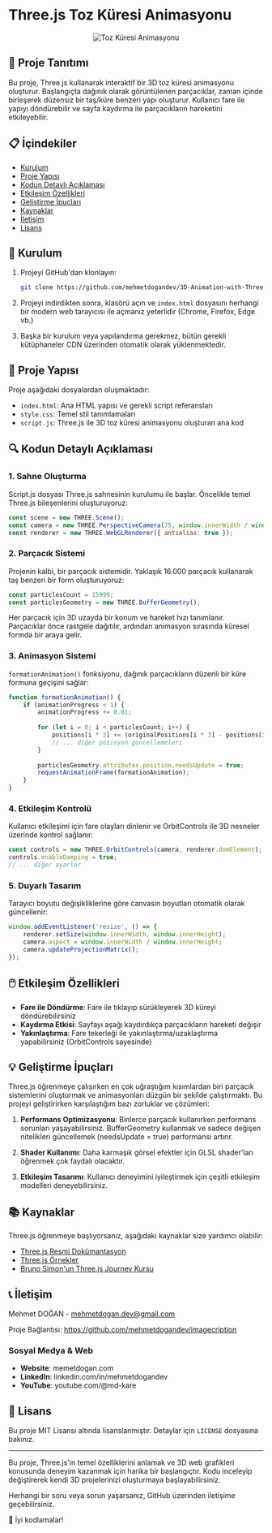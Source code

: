 # Three.js Toz Küresi Animasyonu

<p align="center">
  <img src="https://via.placeholder.com/800x400" alt="Toz Küresi Animasyonu" />
</p>

## 🌟 Proje Tanıtımı

Bu proje, Three.js kullanarak interaktif bir 3D toz küresi animasyonu oluşturur. Başlangıçta dağınık olarak görüntülenen parçacıklar, zaman içinde birleşerek düzensiz bir taş/küre benzeri yapı oluşturur. Kullanıcı fare ile yapıyı döndürebilir ve sayfa kaydırma ile parçacıkların hareketini etkileyebilir.

## 📋 İçindekiler

- [Kurulum](#kurulum)
- [Proje Yapısı](#proje-yapısı)
- [Kodun Detaylı Açıklaması](#kodun-detaylı-açıklaması)
- [Etkileşim Özellikleri](#etkileşim-özellikleri)
- [Geliştirme İpuçları](#geliştirme-ipuçları)
- [Kaynaklar](#kaynaklar)
- [İletişim](#iletişim)
- [Lisans](#lisans)

## 🔧 Kurulum

1. Projeyi GitHub'dan klonlayın:
   ```bash
   git clone https://github.com/mehmetdogandev/3D-Animation-with-Three-JS.git
   ```

2. Projeyi indirdikten sonra, klasörü açın ve `index.html` dosyasını herhangi bir modern web tarayıcısı ile açmanız yeterlidir (Chrome, Firefox, Edge vb.)

3. Başka bir kurulum veya yapılandırma gerekmez, bütün gerekli kütüphaneler CDN üzerinden otomatik olarak yüklenmektedir.

## 📁 Proje Yapısı

Proje aşağıdaki dosyalardan oluşmaktadır:

- `index.html`: Ana HTML yapısı ve gerekli script referansları
- `style.css`: Temel stil tanımlamaları
- `script.js`: Three.js ile 3D toz küresi animasyonu oluşturan ana kod

## 🔍 Kodun Detaylı Açıklaması

### 1. Sahne Oluşturma
Script.js dosyası Three.js sahnesinin kurulumu ile başlar. Öncelikle temel Three.js bileşenlerini oluşturuyoruz:

```javascript
const scene = new THREE.Scene();
const camera = new THREE.PerspectiveCamera(75, window.innerWidth / window.innerHeight, 0.1, 1000);
const renderer = new THREE.WebGLRenderer({ antialias: true });
```

### 2. Parçacık Sistemi
Projenin kalbi, bir parçacık sistemidir. Yaklaşık 16.000 parçacık kullanarak taş benzeri bir form oluşturuyoruz:

```javascript
const particlesCount = 15999;
const particlesGeometry = new THREE.BufferGeometry();
```

Her parçacık için 3D uzayda bir konum ve hareket hızı tanımlanır. Parçacıklar önce rastgele dağıtılır, ardından animasyon sırasında küresel formda bir araya gelir.

### 3. Animasyon Sistemi
`formationAnimation()` fonksiyonu, dağınık parçacıkların düzenli bir küre formuna geçişini sağlar:

```javascript
function formationAnimation() {
    if (animationProgress < 1) {
        animationProgress += 0.01;
        
        for (let i = 0; i < particlesCount; i++) {
            positions[i * 3] += (originalPositions[i * 3] - positions[i * 3]) * 0.05;
            // ... diğer pozisyon güncellemeleri
        }
        
        particlesGeometry.attributes.position.needsUpdate = true;
        requestAnimationFrame(formationAnimation);
    }
}
```

### 4. Etkileşim Kontrolü
Kullanıcı etkileşimi için fare olayları dinlenir ve OrbitControls ile 3D nesneler üzerinde kontrol sağlanır:

```javascript
const controls = new THREE.OrbitControls(camera, renderer.domElement);
controls.enableDamping = true;
// ... diğer ayarlar
```

### 5. Duyarlı Tasarım
Tarayıcı boyutu değişikliklerine göre canvasin boyutları otomatik olarak güncellenir:

```javascript
window.addEventListener('resize', () => {
    renderer.setSize(window.innerWidth, window.innerHeight);
    camera.aspect = window.innerWidth / window.innerHeight;
    camera.updateProjectionMatrix();
});
```

## 🖱️ Etkileşim Özellikleri

- **Fare ile Döndürme**: Fare ile tıklayıp sürükleyerek 3D küreyi döndürebilirsiniz
- **Kaydırma Etkisi**: Sayfayı aşağı kaydırdıkça parçacıkların hareketi değişir
- **Yakınlaştırma**: Fare tekerleği ile yakınlaştırma/uzaklaştırma yapabilirsiniz (OrbitControls sayesinde)

## 💡 Geliştirme İpuçları

Three.js öğrenmeye çalışırken en çok uğraştığım kısımlardan biri parçacık sistemlerini oluşturmak ve animasyonları düzgün bir şekilde çalıştırmaktı. Bu projeyi geliştirirken karşılaştığım bazı zorluklar ve çözümleri:

1. **Performans Optimizasyonu**: Binlerce parçacık kullanırken performans sorunları yaşayabilirsiniz. BufferGeometry kullanmak ve sadece değişen nitelikleri güncellemek (needsUpdate = true) performansı artırır.

2. **Shader Kullanımı**: Daha karmaşık görsel efektler için GLSL shader'ları öğrenmek çok faydalı olacaktır.

3. **Etkileşim Tasarımı**: Kullanıcı deneyimini iyileştirmek için çeşitli etkileşim modelleri deneyebilirsiniz.

## 📚 Kaynaklar

Three.js öğrenmeye başlıyorsanız, aşağıdaki kaynaklar size yardımcı olabilir:

- [Three.js Resmi Dokümantasyon](https://threejs.org/docs/)
- [Three.js Örnekler](https://threejs.org/examples/)
- [Bruno Simon'un Three.js Journey Kursu](https://threejs-journey.com/)

## 📞 İletişim

Mehmet DOĞAN - mehmetdogan.dev@gmail.com

Proje Bağlantısı: https://github.com/mehmetdogandev/imagecription

### Sosyal Medya & Web
* **Website**: memetdogan.com
* **LinkedIn**: linkedin.com/in/mehmetdogandev
* **YouTube**: youtube.com/@md-kare

## 📄 Lisans

Bu proje MIT Lisansı altında lisanslanmıştır. Detaylar için `LICENSE` dosyasına bakınız.

---

Bu proje, Three.js'in temel özelliklerini anlamak ve 3D web grafikleri konusunda deneyim kazanmak için harika bir başlangıçtır. Kodu inceleyip değiştirerek kendi 3D projelerinizi oluşturmaya başlayabilirsiniz.

Herhangi bir soru veya sorun yaşarsanız, GitHub üzerinden iletişime geçebilirsiniz.

🚀 İyi kodlamalar!